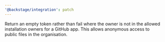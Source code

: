 ```yaml
---
'@backstage/integration': patch
---
```


Return an empty token rather than fail where the owner is not in the allowed installation owners
for a GitHub app. This allows anonymous access to public files in the organisation.
